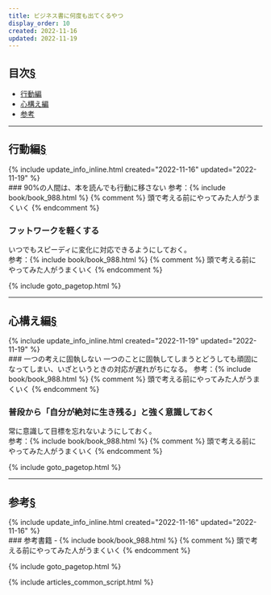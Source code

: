 ```yaml
---
title: ビジネス書に何度も出てくるやつ
display_order: 10
created: 2022-11-16
updated: 2022-11-19
---
```


## <a name="index">目次</a><a class="heading-anchor-permalink" href="#目次">§</a>

<ul id="index_ul">
<li><a href="#行動編">行動編</a></li>
<li><a href="#心構え編">心構え編</a></li>
<li><a href="#参考">参考</a></li>
</ul>

* * *
## <a name="行動編">行動編</a><a class="heading-anchor-permalink" href="#行動編">§</a>
<div class="chapter-updated">{% include update_info_inline.html created="2022-11-16" updated="2022-11-19" %}</div>
### 90%の人間は、本を読んでも行動に移さない
参考：{% include book/book_988.html %} {% comment %} 頭で考える前にやってみた人がうまくいく {% endcomment %}

### フットワークを軽くする
いつでもスピーディに変化に対応できるようにしておく。  
参考：{% include book/book_988.html %} {% comment %} 頭で考える前にやってみた人がうまくいく {% endcomment %}

{% include goto_pagetop.html %}

* * *
## <a name="心構え編">心構え編</a><a class="heading-anchor-permalink" href="#心構え編">§</a>
<div class="chapter-updated">{% include update_info_inline.html created="2022-11-19" updated="2022-11-19" %}</div>
### 一つの考えに固執しない
一つのことに固執してしまうとどうしても頑固になってしまい、いざというときの対応が遅れがちになる。  
参考：{% include book/book_988.html %} {% comment %} 頭で考える前にやってみた人がうまくいく {% endcomment %}

### 普段から「自分が絶対に生き残る」と強く意識しておく
常に意識して目標を忘れないようにしておく。  
参考：{% include book/book_988.html %} {% comment %} 頭で考える前にやってみた人がうまくいく {% endcomment %}

{% include goto_pagetop.html %}

* * *
## <a name="参考">参考</a><a class="heading-anchor-permalink" href="#参考">§</a>
<div class="chapter-updated">{% include update_info_inline.html created="2022-11-16" updated="2022-11-16" %}</div>
### 参考書籍
- {% include book/book_988.html %} {% comment %} 頭で考える前にやってみた人がうまくいく {% endcomment %}

{% include goto_pagetop.html %}

{% include articles_common_script.html %}
